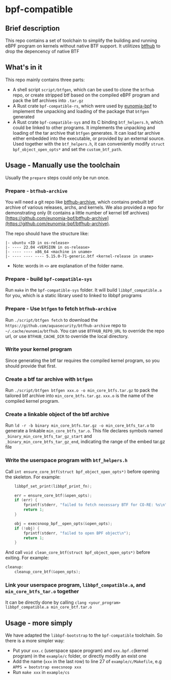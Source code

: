 # bpf-compatible

## Brief description

This repo contains a set of toolchain to simplify the building and running eBPF program on kernels without native BTF support.
It utilitizes [btfhub](https://github.com/aquasecurity/btfhub-archive) to drop the depencency of native BTF

## What's in it

This repo mainly contains three parts:

- A shell script `script/btfgen`, which can be used to clone the `btfhub` repo, or create stripped btf based on the compiled eBPF program and pack the btf archives into `.tar.gz`
- A Rust crate `bpf-compatible-rs`, which were used by [eunomia-bpf](https://github.com/eunomia-bpf/eunomia-bpf/) to implement the unpacking and loading of the package that `btfgen` generated
- A Rust crate `bpf-compatible-sys` and its C binding `btf_helpers.h`, which could be linked to other programs. It implements the unpacking and loading of the tar archive that `btfgen` generates. It can load tar archive either embedded into the executable, or provided by an external source. Used together with the `btf_helpers.h`, it can conveniently modify `struct bpf_object_open_opts*` and set the `custom_btf_path`.

## Usage - Manually use the toolchain

Usually the `prepare` steps could only be run once.

### Prepare - `btfhub-archive`

You will need a git repo like [btfhub-archive](https://github.com/aquasecurity/btfhub-archive), which contains prebuilt btf archive of various releases, archs, and kernels. We also provided a repo for demonstrating only (It contains a little number of kernel btf archives) [https://github.com/eunomia-bpf/btfhub-archive](https://github.com/eunomia-bpf/btfhub-archive).

The repo should have the structure like:
```plain
|- ubuntu <ID in os-release>
|- ---- 22.04 <VERSION in os-release>
|- ---- ---- x86_64 <machine in uname>
|- ---- ---- ---- 5.15.0-71-generic.btf <kernel-release in uname>
```
- Note: words in `<>` are explanation of the folder name.

### Prepare - build `bpf-compatible-sys`

Run `make` in the `bpf-compatible-sys` folder. It will build `libbpf_compatible.a` for you, which is a static library used to linked to libbpf programs

### Prepare - Use `btfgen` to fetch `btfhub-archive`

Run `./script/btfgen fetch` to download the `https://github.com/aquasecurity/btfhub-archive` repo to `~/.cache/eunomia/btfhub`. You can use `BTFHUB_REPO_URL` to override the repo url, or use `BTFHUB_CACHE_DIR` to override the local directory.

### Write your kernel program

Since generating the btf tar requires the compiled kernel program, so you should provide that first. 

### Create a btf tar archive with `btfgen`

Run `./script/btfgen btfgen xxx.o -o min_core_btfs.tar.gz` to pack the tailored btf archive into `min_core_btfs.tar.gz`. `xxx.o` is the name of the compiled kernel program.

### Create a linkable object of the btf archive

Run `ld -r -b binary min_core_btfs.tar.gz -o min_core_btfs_tar.o` to generate a linkable `min_core_btfs_tar.o`. This file declares symbols named `_binary_min_core_btfs_tar_gz_start` and `_binary_min_core_btfs_tar_gz_end`, indicating the range of the embed tar.gz file

### Write the userspace program with `btf_helpers.h`

Call `int ensure_core_btf(struct bpf_object_open_opts*)` before opening the skeleton. For example:
```c
	libbpf_set_print(libbpf_print_fn);

	err = ensure_core_btf(&open_opts);
	if (err) {
		fprintf(stderr, "failed to fetch necessary BTF for CO-RE: %s\n", strerror(-err));
		return 1;
	}

	obj = execsnoop_bpf__open_opts(&open_opts);
	if (!obj) {
		fprintf(stderr, "failed to open BPF object\n");
		return 1;
	}
```

And call `void clean_core_btf(struct bpf_object_open_opts*)` before exiting. For example:
```c
cleanup:
	cleanup_core_btf(&open_opts);
```

### Link your userspace program, `libbpf_compatible.a`, and `min_core_btfs_tar.o` together

It can be directly done by calling `clang <your_program> libbpf_compatible.a min_core_btf.tar.o`

## Usage - more simply

We have adapted the `libbpf-bootstrap` to the `bpf-compatible` toolchain. So there is a more simpler way:
- Put your `xxx.c` (userspace space program) and `xxx.bpf.c`(kernel program) in the `example/c` folder, or directly modify an exist one
- Add the name (`xxx` in the last row) to line 27 of `example/c/Makefile`, e.g `APPS = bootstrap execsnoop xxx`
- Run `make xxx` in `example/cs`
